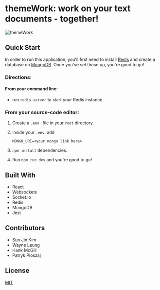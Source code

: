 # themeWork: work on your text documents - together!
![themeWork](https://github.com/themeWork-llc/themework/assets/103064256/0add06b2-2654-478f-ac55-cac18d13ec71)

## Quick Start

In order to run this application, you'll first need to install [Redis](https://redis.io/docs/getting-started/) and create a database on [MongoDB](https://www.mongodb.com/basics/create-database).  Once you've set those up, you're good to go!

### Directions:
#### From your command line:
- run ```redis-server``` to start your Redis instance.

### From your source-code editor:
1. Create a ```.env ``` file in your ```root``` directory.
2. Inside your ```.env```, add 

    ```MONGO_URI=<your mongo link here>```
3. ``` npm install ``` dependencies.
4. Run ``` npm run dev ``` and you're good to go!


## Built With
- React
- Websockets
- Socket.io
- Redis
- MongoDB
- Jest


## Contributors
- Sun Jin Kim
- Wayne Leung
- Hank McGill
- Patryk Ploszaj

## License
[MIT](https://choosealicense.com/licenses/mit/)
